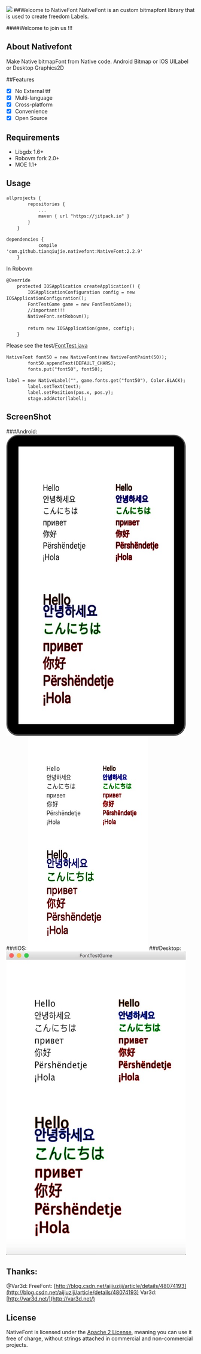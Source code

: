 [![](https://jitpack.io/v/tianqiujie/nativefont.svg)](https://jitpack.io/#tianqiujie/nativefont)
##Welcome to NativeFont
NativeFont is an custom bitmapfont library that is used to create freedom Labels.

####Welcome to join us !!!

## About Nativefont

Make Native bitmapFont from Native code. Android Bitmap or IOS UILabel or Desktop Graphics2D

##Features

- [x] No External ttf
- [x] Multi-language
- [x] Cross-platform
- [x] Convenience
- [x] Open Source

## Requirements

* Libgdx 1.6+
* Robovm fork 2.0+
* MOE 1.1+

## Usage
```
allprojects {
        repositories {
            ...
            maven { url "https://jitpack.io" }
        }
    }
```


```
dependencies {
	        compile 'com.github.tianqiujie.nativefont:NativeFont:2.2.9'
	}
```
In Robovm
```
@Override
    protected IOSApplication createApplication() {
        IOSApplicationConfiguration config = new IOSApplicationConfiguration();
        FontTestGame game = new FontTestGame();
        //important!!!
        NativeFont.setRobovm();

        return new IOSApplication(game, config);
    }
```

Please see the test/[FontTest.java](core/src/main/java/net/mwplay/nativefont/test/FontTest.java)
```
NativeFont font50 = new NativeFont(new NativeFontPaint(50));
        font50.appendText(DEFAULT_CHARS);
        fonts.put("font50", font50);
```
```
label = new NativeLabel("", game.fonts.get("font50"), Color.BLACK);
        label.setText(text);
        label.setPosition(pos.x, pos.y);
        stage.addActor(label);
```

## ScreenShot

###Android:
![Android](doc/android.jpg)
###IOS:
![IOS](doc/ios.jpg)
###Desktop:
![Desktop](doc/desktop.jpg)

## Thanks: 
@Var3d: 
          FreeFont: [http://blog.csdn.net/aijiuziji/article/details/48074193](http://blog.csdn.net/aijiuziji/article/details/48074193)
          Var3d: [http://var3d.net/](http://var3d.net/)    
        
## License

NativeFont is licensed under the [Apache 2 License](http://www.apache.org/licenses/LICENSE-2.0.html), meaning you can use it free of charge, without strings attached in commercial and non-commercial projects. 
